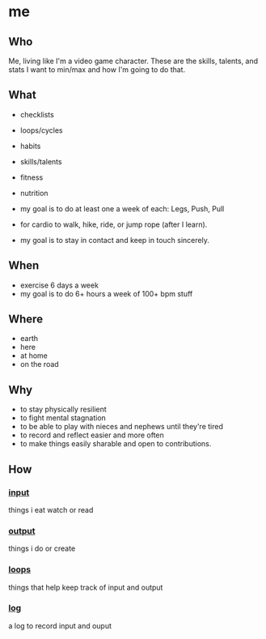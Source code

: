 # me

## Who

Me, living like I'm a video game character. These are the skills, talents, and stats I want to min/max and how I'm going to do that.

## What

- checklists
- loops/cycles
- habits
- skills/talents
- fitness
- nutrition

- my goal is to do at least one a week of each: Legs, Push, Pull
- for cardio to walk, hike, ride, or jump rope (after I learn).

- my goal is to stay in contact and keep in touch sincerely.

## When

- exercise 6 days a week
- my goal is to do 6+ hours a week of 100+ bpm stuff

## Where

- earth
- here
- at home
- on the road

## Why

- to stay physically resilient
- to fight mental stagnation
- to be able to play with nieces and nephews until they're tired
- to record and reflect easier and more often
- to make things easily sharable and open to contributions.

## How

### [input](/input/README.md)

things i eat watch or read

### [output](/output/README.md)

things i do or create

### [loops](/loops/README.md)

things that help keep track of input and output

### [log](/log/README.md)

a log to record input and ouput
